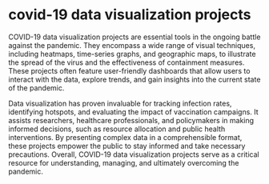 # covid-19 data visualization projects

COVID-19 data visualization projects are essential tools in the ongoing battle against the pandemic. They encompass a wide range of visual techniques, including heatmaps, time-series graphs, and geographic maps, to illustrate the spread of the virus and the effectiveness of containment measures. These projects often feature user-friendly dashboards that allow users to interact with the data, explore trends, and gain insights into the current state of the pandemic.

Data visualization has proven invaluable for tracking infection rates, identifying hotspots, and evaluating the impact of vaccination campaigns. It assists researchers, healthcare professionals, and policymakers in making informed decisions, such as resource allocation and public health interventions. By presenting complex data in a comprehensible format, these projects empower the public to stay informed and take necessary precautions. Overall, COVID-19 data visualization projects serve as a critical resource for understanding, managing, and ultimately overcoming the pandemic.






